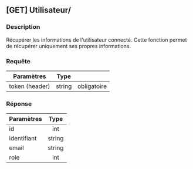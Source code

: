 ﻿---
id: Get utilisateur
hide_title: \[GET\] Utilisateur/
---
## \[GET\] Utilisateur/

### Description

Récupérer les informations de l'utilisateur connecté.
Cette fonction permet de récupérer uniquement ses propres informations.


### Requête

| Paramètres       |Type      ||
| ------------- | :-----------: | -----: |
| token (header)      | string | obligatoire |


### Réponse

| Paramètres       |Type      |
| ------------- | :-----------: |
| id      | int |  
| identifiant      |   string    |
| email |   string    | 
| role      | int |  



